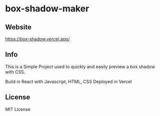 # box-shadow-maker
 
## Website

https://box-shadow.vercel.app/

## Info

This is a Simple Project used to quickly and easily preview a box shadow with CSS.

Build in React with Javascript, HTML, CSS Deployed in Vercel

## License
MIT License
